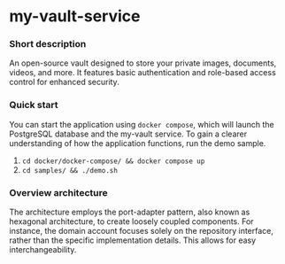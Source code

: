 # my-vault-service
### Short description
An open-source vault designed to store your private images, documents, videos, and more. It features basic authentication and role-based access control for enhanced security.

### Quick start
You can start the application using `docker compose`, which will launch the PostgreSQL database and the my-vault service. To gain a clearer understanding of how the application functions, run the demo sample.
1. ```cd docker/docker-compose/ && docker compose up```
2. ```cd samples/ && ./demo.sh```

### Overview architecture
The architecture employs the port-adapter pattern, also known as hexagonal architecture, to create loosely coupled components. For instance, the domain account focuses solely on the repository interface, rather than the specific implementation details. This allows for easy interchangeability.